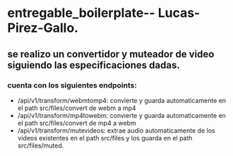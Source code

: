 # entregable_boilerplate-- Lucas-Pirez-Gallo.

## se realizo un convertidor y muteador de video siguiendo las especificaciones dadas.

### cuenta con los siguientes endpoints:
* /api/v1/transform/webmtomp4: convierte y guarda automaticamente en el path src/files/convert de webm a mp4
* /api/v1/transform/mp4towebm: convierte y guarda automaticamente en el path src/files/convert de mp4 a webm
* /api/v1/transform/mutevideos: extrae audio automaticamente de los videos existentes en el path src/files y los guarda en el path src/files/muted.
